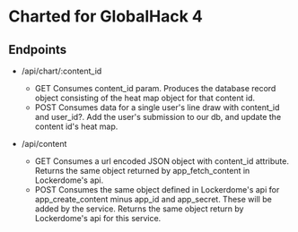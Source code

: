 # Charted for GlobalHack 4

## Endpoints

- /api/chart/:content_id

	- GET
		Consumes content_id param. Produces the database record object consisting of the heat map object for that content id.
	- POST
		Consumes data for a single user's line draw with content_id and user_id?. Add the user's submission to our db, and update the content id's heat map.

- /api/content

	- GET
		Consumes a url encoded JSON object with content_id attribute. Returns the same object returned by app_fetch_content in Lockerdome's api.
	- POST
		Consumes the same object defined in Lockerdome's api for app_create_content minus app_id and app_secret. These will be added by the service. Returns the same object return by Lockerdome's api for this service.
